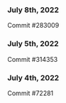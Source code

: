 ### July 8th, 2022

Commit #283009

### July 5th, 2022

Commit #314353


### July 4th, 2022

Commit #72281
